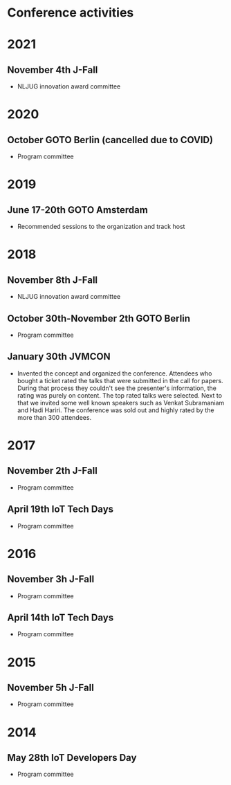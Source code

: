 # Conference activities
# 2021
## November 4th J-Fall
- NLJUG innovation award committee

# 2020

## October GOTO Berlin (cancelled due to COVID)
- Program committee

# 2019

## June 17-20th GOTO Amsterdam
- Recommended sessions to the organization and track host

# 2018

## November 8th J-Fall
- NLJUG innovation award committee

## October 30th-November 2th GOTO Berlin
- Program committee

## January 30th JVMCON
- Invented the concept and organized the conference. Attendees who bought a ticket rated the talks that were submitted in the call for papers. During that process they couldn't see the presenter's information, the rating was purely on content. The top rated talks were selected. Next to that we invited some well known speakers such as Venkat Subramaniam and Hadi Hariri. The conference was sold out and highly rated by the more than 300 attendees.

# 2017

## November 2th J-Fall
- Program committee

## April 19th IoT Tech Days
- Program committee

# 2016

## November 3h J-Fall
- Program committee

## April 14th IoT Tech Days
- Program committee

# 2015

## November 5h J-Fall
- Program committee

# 2014

## May 28th IoT Developers Day
- Program committee